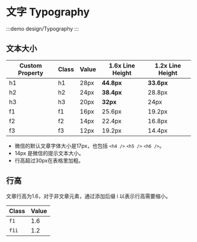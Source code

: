 # 文字 Typography

:::demo design/Typography
:::

## 文本大小

| Custom Property | Class | Value | 1.6x Line Height | 1.2x Line Height |
| --------------- | ----- | ----- | ---------------- | ---------------- |
| h1              | h1    | 28px  | **44.8px**       | **33.6px**       |
| h2              | h2    | 24px  | **38.4px**       | 28.8px           |
| h3              | h3    | 20px  | **32px**         | 24px             |
| f1              | f1    | 16px  | 25.6px           | 19.2px           |
| f2              | f2    | 14px  | 22.4px           | 16.8px           |
| f3              | f3    | 12px  | 19.2px           | 14.4px           |

- 微信的默认文章字体大小是17px，也包括 `<h4 />` `<h5 />` `<h6 />`。
- 14px 是微信的提示文本大小。
- 行高超过30px在表格里加粗。

## 行高

文章行高为1.6，对于非文章元素，通过添加后缀 i 以表示行高需要缩小。

| Class | Value |
| ----- | ----- |
| `f1`  | 1.6   |
| `f1i` | 1.2   |
